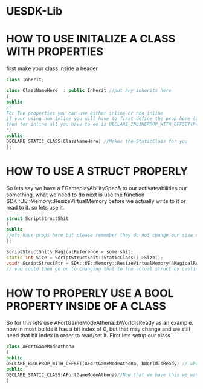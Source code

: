 # UESDK-Lib

# HOW TO USE INITALIZE A CLASS WITH PROPERTIES
first make your class inside a header

```C++
class Inherit;

class ClassNameHere  : public Inherit //put any inherits here
{
public: 
/*
For The properties you can use either inline or non inline
if your using non inline you will have to first define the prop here (as a function ofc) and then use DECLARE_PROP_WITH_OFFSET(ReturnType, ClassName, PropertyName) in the cpp file
then for inline all you have to do is DECLARE_INLINEPROP_WITH_OFFSET(ReturnType, ClassName, PropertyName) inside the class and it will work
*/
public:
DECLARE_STATIC_CLASS(ClassNameHere) //Makes the StaticClass for you
};
```

# HOW TO USE A STRUCT PROPERLY
So lets say we have a FGameplayAbilitySpec& to our activateabilities our something.
what we need to do next is use the function SDK::UE::Memory::ResizeVirtualMemory before we actually write to it or read to it.
so lets use it.
```C++
struct ScriptStructShit
{
public:
//ofc have props here but please remember they do not change our size of the class so this is why we are doing this in the first place
};

ScriptStructShit& MagicalReference = some shit;
static int Size = ScriptStructShit::StaticClass()->Size();
void* ScriptStructPtr = SDK::UE::Memory::ResizeVirtualMemory(&MagicalReference, sizeof(MagicalReference), Size);
// you could then go on to changing that to the actual struct by casting ofc like (ScriptStructShit*)ScriptStructPtr and it would work fine
```

# HOW TO PROPERLY USE A BOOL PROPERTY INSIDE OF A CLASS
So for this lets use AFortGameModeAthena::bWorldIsReady as an example.
now in most builds it has a bit index of 0, but that may change and we still need that bit Index in order to read/set it.
First lets setup our class

```C++
class AFortGameModeAthena
{
public:
DECLARE_BOOLPROP_WITH_OFFSET(AFortGameModeAthena, bWorldIsReady) // what this now does is it makes a GetbWorldIsReady function which returns a bool, SetbWorldIsReady calls a function that automatically sets your property to whatever value you entered.
public:
DECLARE_STATIC_CLASS(AFortGameModeAthena)//Now that we have this we want to make a modification and add in our bool prop using our define
}

```